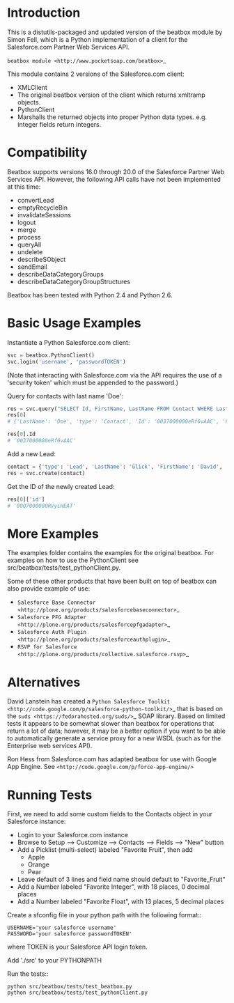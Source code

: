 Introduction
============

This is a distutils-packaged and updated version of the beatbox module
by Simon Fell, which is a Python implementation of a client for the
Salesforce.com Partner Web Services API.

`beatbox module <http://www.pocketsoap.com/beatbox>`_

This module contains 2 versions of the Salesforce.com client:

* XMLClient
 * The original beatbox version of the client which returns xmltramp objects.
* PythonClient
 * Marshalls the returned objects into proper Python data types. e.g. integer fields return integers.

Compatibility
=============

Beatbox supports versions 16.0 through 20.0 of the Salesforce Partner Web
Services API. However, the following API calls have not been implemented at
this time:

* convertLead
* emptyRecycleBin
* invalidateSessions
* logout
* merge
* process
* queryAll
* undelete
* describeSObject
* sendEmail
* describeDataCategoryGroups
* describeDataCategoryGroupStructures

Beatbox has been tested with Python 2.4 and Python 2.6.

Basic Usage Examples
====================

Instantiate a Python Salesforce.com client:
```python
svc = beatbox.PythonClient()
svc.login('username', 'passwordTOKEN')
```

(Note that interacting with Salesforce.com via the API requires the use of a
'security token' which must be appended to the password.)

Query for contacts with last name 'Doe':
```python
res = svc.query("SELECT Id, FirstName, LastName FROM Contact WHERE LastName='Doe'")
res[0]
# {'LastName': 'Doe', 'type': 'Contact', 'Id': '0037000000eRf6vAAC', 'FirstName': 'John'}

res[0].Id
# '0037000000eRf6vAAC'
```

Add a new Lead:
```python
contact = {'type': 'Lead', 'LastName': 'Glick', 'FirstName': 'David', 'Company': 'Individual'}
res = svc.create(contact)
```
Get the ID of the newly created Lead:
```python
res[0]['id']
# '00Q7000000RVyiHEAT'
```

More Examples
=============

The examples folder contains the examples for the original beatbox. For
examples on how to use the PythonClient see
src/beatbox/tests/test_pythonClient.py.

Some of these other products that have been built on top of beatbox can also
provide example of use:

* `Salesforce Base Connector <http://plone.org/products/salesforcebaseconnector>`_
* `Salesforce PFG Adapter <http://plone.org/products/salesforcepfgadapter>`_
* `Salesforce Auth Plugin <http://plone.org/products/salesforceauthplugin>`_
* `RSVP for Salesforce <http://plone.org/products/collective.salesforce.rsvp>`_

Alternatives
============

David Lanstein has created a `Python Salesforce Toolkit <http://code.google.com/p/salesforce-python-toolkit/>`_ that is based on the
`suds <https://fedorahosted.org/suds/>`_ SOAP library.  Based on limited tests it appears to be somewhat slower
than beatbox for operations that return a lot of data; however, it may be a
better option if you want to be able to automatically generate a service proxy
for a new WSDL (such as for the Enterprise web services API).

Ron Hess from Salesforce.com has adapted beatbox for use with Google App
Engine.  See `<http://code.google.com/p/force-app-engine/>`


Running Tests
=============

First, we need to add some custom fields to the Contacts object in your Salesforce instance:

 * Login to your Salesforce.com instance
 * Browse to Setup --> Customize --> Contacts --> Fields --> "New" button
 * Add a Picklist (multi-select) labeled "Favorite Fruit", then add
    * Apple
    * Orange
    * Pear
 * Leave default of 3 lines and field name should default to "Favorite_Fruit"
 * Add a Number labeled "Favorite Integer", with 18 places, 0 decimal places
 * Add a Number labeled "Favorite Float", with 13 places, 5 decimal places

Create a sfconfig file in your python path with the following format::

    USERNAME='your salesforce username'
    PASSWORD='your salesforce passwordTOKEN'

where TOKEN is your Salesforce API login token.

Add './src' to your PYTHONPATH

Run the tests::

    python src/beatbox/tests/test_beatbox.py
    python src/beatbox/tests/test_pythonClient.py
